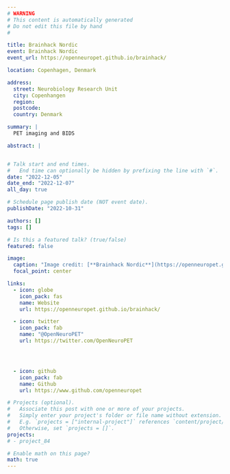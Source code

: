 ```yaml
---
# WARNING
# This content is automatically generated
# Do not edit this file by hand
#

title: Brainhack Nordic
event: Brainhack Nordic
event_url: https://openneuropet.github.io/brainhack/

location: Copenhagen, Denmark

address:
  street: Neurobiology Research Unit
  city: Copenhangen
  region:
  postcode:
  country: Denmark

summary: |
  PET imaging and BIDS

abstract: |


# Talk start and end times.
#   End time can optionally be hidden by prefixing the line with `#`.
date: "2022-12-05"
date_end: "2022-12-07"
all_day: true

# Schedule page publish date (NOT event date).
publishDate: "2022-10-31"

authors: []
tags: []

# Is this a featured talk? (true/false)
featured: false

image:
  caption: "Image credit: [**Brainhack Nordic**](https://openneuropet.github.io/brainhack/)"
  focal_point: center

links:
  - icon: globe
    icon_pack: fas
    name: Website
    url: https://openneuropet.github.io/brainhack/

  - icon: twitter
    icon_pack: fab
    name: "@OpenNeuroPET"
    url: https://twitter.com/OpenNeuroPET




  - icon: github
    icon_pack: fab
    name: Github
    url: https://www.github.com/openneuropet

# Projects (optional).
#   Associate this post with one or more of your projects.
#   Simply enter your project's folder or file name without extension.
#   E.g. `projects = ["internal-project"]` references `content/project/deep-learning/index.md`.
#   Otherwise, set `projects = []`.
projects:
# - project_84

# Enable math on this page?
math: true
---
```

